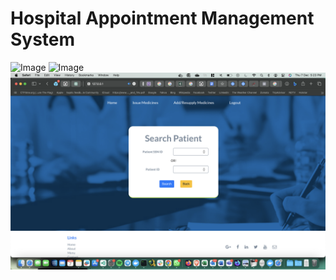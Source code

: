 # Hospital Appointment Management System

![Image](./images/Screenshot%202023-12-07%20at%205.22.58%20PM.png)
![Image](./images/Screenshot%202023-12-07%20at%205.23.07%20PM.png)
![Image](./images/Screenshot%202023-12-07%20at%205.23.57%20PM.png)